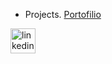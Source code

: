 
- Projects.
    [Portofilio](https://josphatmuteru.netlify.app/)

<p align="">
<a href="https://www.linkedin.com/in/josphatmuteru/" target="blank"><img align="center" src="https://img.icons8.com/fluency/50/000000/linkedin.png" alt="linkedin-icon" height="40" width="40" /></a>
</p>
